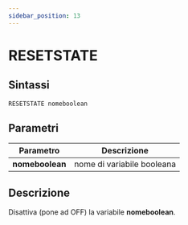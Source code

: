 ```yaml
---
sidebar_position: 13
---
```


# RESETSTATE

## Sintassi

  ```
  RESETSTATE nomeboolean
  ```

## Parametri
|Parametro                | Descrizione                                                 |                
|-------------------------|-------------------------------------------------------------|
| **nomeboolean**         | nome di variabile booleana                                  |    

## Descrizione
Disattiva (pone ad OFF) la variabile **nomeboolean**.
